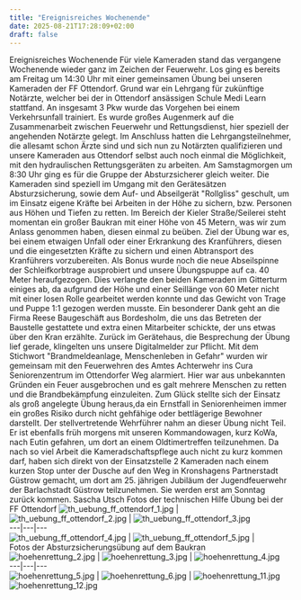 ```yaml
---
title: "Ereignisreiches Wochenende"
date: 2025-08-21T17:28:09+02:00
draft: false
---
```


Ereignisreiches Wochenende
Für viele Kameraden stand das vergangene Wochenende wieder ganz im Zeichen der Feuerwehr.
Los ging es bereits am Freitag um 14:30 Uhr mit einer gemeinsamen Übung bei unseren Kameraden der FF Ottendorf. Grund war ein Lehrgang für zukünftige Notärzte, welcher bei der in Ottendorf ansässigen Schule Medi Learn stattfand. An insgesamt 3 Pkw wurde das Vorgehen bei einem Verkehrsunfall trainiert. Es wurde großes Augenmerk auf die Zusammenarbeit zwischen Feuerwehr und Rettungsdienst, hier speziell der angehenden Notärzte gelegt.
Im Anschluss hatten die Lehrgangsteilnehmer, die allesamt schon Ärzte sind und sich nun zu Notärzten qualifizieren und unsere Kameraden aus Ottendorf selbst auch noch einmal die Möglichkeit, mit den hydraulischen Rettungsgeräten zu arbeiten.
Am Samstagmorgen um 8:30 Uhr ging es für die Gruppe der Absturzsicherer gleich weiter. Die Kameraden sind speziell im Umgang mit den Gerätesätzen Absturzsicherung, sowie dem Auf- und Abseilgerät "Rollgliss" geschult, um im Einsatz eigene Kräfte bei Arbeiten in der Höhe zu sichern, bzw. Personen aus Höhen und Tiefen zu retten. Im Bereich der Kieler Straße/Seilerei steht momentan ein großer Baukran mit einer Höhe von 45 Metern, was wir zum Anlass genommen haben, diesen einmal zu beüben.
Ziel der Übung war es, bei einem etwaigen Unfall oder einer Erkrankung des Kranführers, diesen und die eingesetzten Kräfte zu sichern und einen Abtransport des Kranführers vorzubereiten. Als Bonus wurde noch die neue Abseilspinne der Schleifkorbtrage ausprobiert und unsere Übungspuppe auf ca. 40 Meter heraufgezogen. Dies verlangte den beiden Kameraden im Gitterturm einiges ab, da aufgrund der Höhe und einer Seillänge von 60 Meter nicht mit einer losen Rolle gearbeitet werden konnte und das Gewicht von Trage und Puppe 1:1 gezogen werden musste.
Ein besonderer Dank geht an die Firma Reese Baugeschäft aus Bordesholm, die uns das Betreten der Baustelle gestattete und extra einen Mitarbeiter schickte, der uns etwas über den Kran erzählte.
Zurück im Gerätehaus, die Besprechung der Übung lief gerade, klingelten uns unsere Digitalmelder zur Pflicht. Mit dem Stichwort "Brandmeldeanlage, Menschenleben in Gefahr" wurden wir gemeinsam mit den Feuerwehren des Amtes Achterwehr ins Cura Seniorenzentrum im Ottendorfer Weg alarmiert.
Hier war aus unbekannten Gründen ein Feuer ausgebrochen und es galt mehrere Menschen zu retten und die Brandbekämpfung einzuleiten. Zum Glück stellte sich der Einsatz als groß angelegte Übung heraus,da ein Ernstfall in Seniorenheimen immer ein großes Risiko durch nicht gehfähige oder bettlägerige Bewohner darstellt.
Der stellvertretende Wehrführer nahm an dieser Übung nicht Teil. Er ist ebenfalls früh morgens mit unseren Kommandowagen, kurz KoWa, nach Eutin gefahren, um dort an einem Oldtimertreffen teilzunehmen.
Da nach so viel Arbeit die Kameradschaftspflege auch nicht zu kurz kommen darf, haben sich direkt von der Einsatzstelle 2 Kameraden nach einem kurzen Stop unter der Dusche auf den Weg in Kronshagens Partnerstadt Güstrow gemacht, um dort am 25. jährigen Jubiläum der Jugendfeuerwehr der Barlachstadt Güstrow teilzunehmen. Sie werden erst am Sonntag zurück kommen.
Sascha Utsch
Fotos der technischen Hilfe Übung bei der FF Ottendorf
![th_uebung_ff_ottendorf_1.jpg](img/th_uebung_ff_ottendorf_1.jpg) | ![th_uebung_ff_ottendorf_2.jpg](img/th_uebung_ff_ottendorf_2.jpg) | ![th_uebung_ff_ottendorf_3.jpg](img/th_uebung_ff_ottendorf_3.jpg)  
---|---|---  
![th_uebung_ff_ottendorf_4.jpg](img/th_uebung_ff_ottendorf_4.jpg) | ![th_uebung_ff_ottendorf_5.jpg](img/th_uebung_ff_ottendorf_5.jpg) |   
Fotos der Absturzsicherungsübung auf dem Baukran
![hoehenrettung_2.jpg](img/hoehenrettung_2.jpg) | ![hoehenrettung_3.jpg](img/hoehenrettung_3.jpg) | ![hoehenrettung_4.jpg](img/hoehenrettung_4.jpg)  
---|---|---  
![hoehenrettung_5.jpg](img/hoehenrettung_5.jpg) | ![hoehenrettung_6.jpg](img/hoehenrettung_6.jpg) | ![hoehenrettung_11.jpg](img/hoehenrettung_11.jpg)  
![hoehenrettung_12.jpg](img/hoehenrettung_12.jpg)
